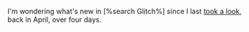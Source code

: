 I'm wondering what's new in [%search Glitch%] since I last <a href="https://github.com/scripting/Scripting-News/issues/168">took a look</a>, back in April, over four days.
